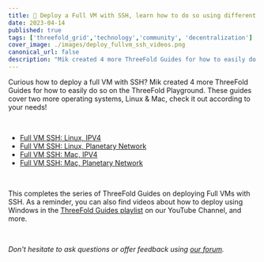 ```yaml
---
title: 🎥 Deploy a Full VM with SSH, learn how to do so using different OSs
date: 2023-04-14
published: true
tags: ['threefold_grid','technology','community', 'decentralization']
cover_image: ./images/deploy_fullvm_ssh_videos.png
canonical_url: false
description: "Mik created 4 more ThreeFold Guides for how to easily do so on the ThreeFold Playground."
---
```


Curious how to deploy a full VM with SSH? Mik created 4 more ThreeFold Guides for how to easily do so on the ThreeFold Playground. These guides cover two more operating systems, Linux & Mac, check it out according to your needs!

<br/>

- [Full VM SSH: Linux, IPV4](https://www.youtube.com/watch?v=WRHlzv-jpbo&list=PLTGQlepPqwUV0IA8BjDFetyjPD4XqVb6K&index=12&pp=gAQBiAQB)
 - [Full VM SSH: Linux, Planetary Network](https://www.youtube.com/watch?v=146vFBXr5pM&list=PLTGQlepPqwUV0IA8BjDFetyjPD4XqVb6K&index=13&pp=gAQBiAQB)
 - [Full VM SSH: Mac, IPV4](https://www.youtube.com/watch?v=lICN-XXtt0A&list=PLTGQlepPqwUV0IA8BjDFetyjPD4XqVb6K&index=14&pp=gAQBiAQB)
 - [Full VM SSH: Mac, Planetary Network](https://www.youtube.com/watch?v=_7Lem9Y5jCQ&list=PLTGQlepPqwUV0IA8BjDFetyjPD4XqVb6K&index=15&pp=gAQBiAQB)
 
 <br/>
 
 This completes the series of ThreeFold Guides on deploying Full VMs with SSH. As a reminder, you can also find videos about how to deploy using Windows in the [ThreeFold Guides playlist](https://www.youtube.com/playlist?list=PLTGQlepPqwUV0IA8BjDFetyjPD4XqVb6K) on our YouTube Channel, and more. 

<br/>

_Don't hesitate to ask questions or offer feedback using [our forum](https://forum.threefold.io/)._